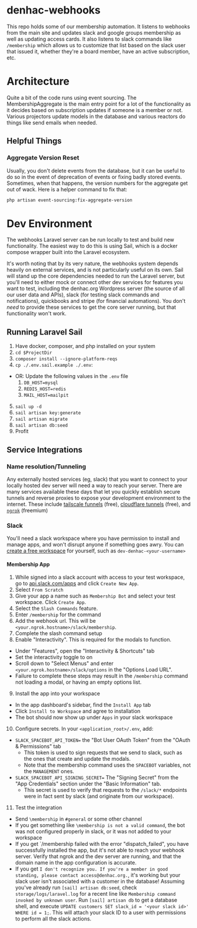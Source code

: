 # denhac-webhooks
This repo holds some of our membership automation. It listens to webhooks from the main site and updates slack and google groups membership as well as updating access cards. It also listens to slack commands like `/membership` which allows us to customize that list based on the slack user that issued it, whether they're a board member, have an active subscription, etc.

# Architecture
Quite a bit of the code runs using event sourcing. The MembershipAggregate is the main entry point for a lot of the functionality as it decides based on subscription updates if someone is a member or not. Various projectors update models in the database and various reactors do things like send emails when needed.

## Helpful Things
### Aggregate Version Reset
Usually, you don't delete events from the database, but it can be useful to do so in the event of deprecation of events or fixing badly stored events. Sometimes, when that happens, the version numbers for the aggregate get out of wack. Here is a helper command to fix that:

```bash
php artisan event-sourcing:fix-aggregate-version
```

# Dev Environment
The webhooks Laravel server can be run locally to test and build new functionality. The easiest way to do this is using Sail, which is a docker compose wrapper built into the Laravel ecosystem.

It's worth noting that by its very nature, the webhooks system depends heavily on external services, and is not particularly useful on its own. Sail will stand up the core dependencies needed to run the Laravel server, but you'll need to either mock or connect other dev services for features you want to test, including the denhac.org Wordpress server (the source of all our user data and APIs), slack (for testing slack commands and notifications), quickbooks and stripe (for financial automations). You don't _need_ to provide these services to get the core server running, but that functionality won't work.

## Running Laravel Sail
1. Have docker, composer, and php installed on your system
2. `cd $ProjectDir`
3. `composer install --ignore-platform-reqs`
4. `cp ./.env.sail.example ./.env`:
  - OR: Update the following values in the `.env` file
    1. `DB_HOST=mysql`
    2. `REDIS_HOST=redis`
    3. `MAIL_HOST=mailpit`
5. `sail up -d`
6. `sail artisan key:generate`
7. `sail artisan migrate`
8. `sail artisan db:seed`
9. Profit

## Service Integrations
### Name resolution/Tunneling
Any externally hosted services (eg, slack) that you want to connect to your locally hosted dev server will need a way to reach your server.
There are many services available these days that let you quickly establish secure tunnels and reverse proxies to expose your development environment to the internet. These include [tailscale funnels](https://tailscale.com/kb/1223/funnel) (free), [cloudflare tunnels](https://developers.cloudflare.com/cloudflare-one/connections/connect-networks/) (free), and [`ngrok`](https://dashboard.ngrok.com/get-started/setup) (freemium)

### Slack
You'll need a slack workspace where you have permission to install and manage apps, and won't disrupt anyone if something goes awry.
You can [create a free workspace](https://slack.com/get-started#/create) for yourself, such as `dev-denhac-<your-username>`

#### Membership App
1. While signed into a slack account with access to your test workspace, go to [api.slack.com/apps](api.slack.com/apps) and click `Create New App`.
2. Select `From Scratch`
3. Give your app a name such as `Membership Bot` and select your test workspace. Click `Create App`.
4. Select the `Slash Commands` feature.
5. Enter `/membership` for the command
6. Add the webhook url. This will be `<your.ngrok.hostname>/slack/membership`. 
7. Complete the slash command setup
8. Enable "Interactivity". This is required for the modals to function.
  - Under "Features", open the "Interactivity & Shortcuts" tab
  - Set the interactivity toggle to on
  - Scroll down to "Select Menus" and enter `<your.ngrok.hostname>/slack/options` in the "Options Load URL".
  - Failure to complete these steps may result in the `/membership` command not loading a modal, or having an empty options list.
9. Install the app into your workspace
  - In the app dashboard's sidebar, find the `Install App` tab
  - Click `Install to Workspace` and agree to installation
  - The bot should now show up under `Apps` in your slack workspace
10. Configure secrets. In your `<application_root>/.env`, add:
  - `SLACK_SPACEBOT_API_TOKEN=` the "Bot User OAuth Token" from the "OAuth & Permissions" tab
    - This token is used to sign requests that we send to slack, such as the ones that create and update the modals.
    - Note that the membership command uses the `SPACEBOT` variables, not the `MANAGEMENT` ones. 
  - `SLACK_SPACEBOT_API_SIGNING_SECRET=` The "Signing Secret" from the "App Credentials" section under the "Basic Information" tab.
    - This secret is used to verify that requests to the `/slack/*` endpoints were in fact sent by slack (and originate from our workspace).
11. Test the integration
  - Send `\membership` in `#general` or some other channel
  - If you get something like `\membership is not a valid command`, the bot was not configured properly in slack, or it was not added to your workspace
  - If you get `/membership failed with the error "dispatch_failed", you have successfully installed the app, but it's not able to reach your webhook server. Verify that ngrok and the dev server are running, and that the domain name in the app configuration is accurate.
  - If you get `I don't recognize you. If you're a member in good standing, please contact access@denhac.org.`, it's working but your slack user isn't associated with a customer in the database! Assuming you've already run `[sail] artisan db:seed`, check `storage/logs/laravel.log` for a recent line like `Membership command invoked by unknown user`. Run `[sail] artisan db` to get a database shell, and execute `UPDATE customers SET slack_id = '<your slack id>' WHERE id = 1;`. This will attach your slack ID to a user with permissions to perform all the slack actions.